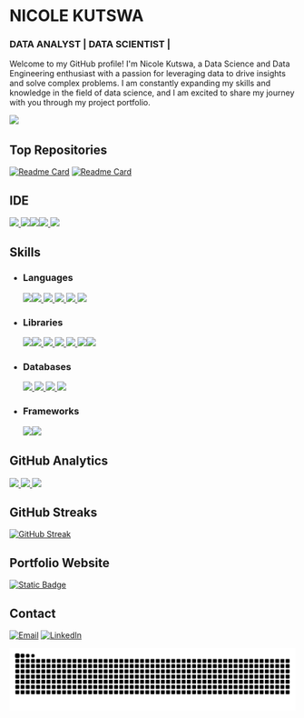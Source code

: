 <!---![](https://github.com/SUKHMAN-SINGH-1612/SUKHMAN-SINGH-1612/blob/main/github-header-image.png)--->
# NICOLE KUTSWA
### DATA ANALYST | DATA SCIENTIST | 

Welcome to my GitHub profile! I'm Nicole Kutswa, a Data Science and Data Engineering enthusiast with a passion for leveraging data to drive insights and solve complex problems. I am constantly expanding my skills and knowledge in the field of data science, and I am excited to share my journey with you through my project portfolio.

![](http://github-profile-summary-cards.vercel.app/api/cards/profile-details?username=nicole-kutswa&theme=aura_dark)

## Top Repositories
[![Readme Card](https://github-readme-stats.vercel.app/api/pin/?username=nicole-kutswa&theme=dark&hide_border=true&repo=Telecom-customer-churn-analysis)](https://github.com/nicole-kutswa/Telecom-customer-churn-analysis) [![Readme Card](https://github-readme-stats.vercel.app/api/pin/?username=nicole-kutswa&theme=dark&hide_border=true&repo=IBM-AI-Engineering)](https://github.com/nicole-kutswa/IBM-AI-Engineering)

## IDE
[![](https://img.shields.io/badge/Python-FFD43B?style=for-the-badge&logo=python&logoColor=blue) ![](https://img.shields.io/badge/Colab-F9AB00?style=for-the-badge&logo=googlecolab&color=525252)![](https://img.shields.io/badge/VSCode-0078D4?style=for-the-badge&logo=visual%20studio%20code&logoColor=white)![](https://img.shields.io/badge/Jupyter-F37626?style=for-the-badge&logo=jupyter&logoColor=white)
![](https://img.shields.io/badge/Spyder-FF0000?style=for-the-badge&logo=spyder%20ide&logoColor=white)](https://github.com/nicole-kutswa)

## Skills
- ### Languages
  [![](https://img.shields.io/badge/C-00599C?style=for-the-badge&logo=c&logoColor=white)![](https://img.shields.io/badge/CSS3-1572B6?style=for-the-badge&logo=css3&logoColor=white) ![](https://img.shields.io/badge/HTML5-E34F26?style=for-the-badge&logo=html5&logoColor=white) ![](https://img.shields.io/badge/JavaScript-323330?style=for-the-badge&logo=javascript&logoColor=F7DF1E) ![](https://img.shields.io/badge/Python-FFD43B?style=for-the-badge&logo=python&logoColor=blue) ![](https://img.shields.io/badge/Markdown-000000?style=for-the-badge&logo=markdown&logoColor=white)](https://github.com/nicole-kutswa) 
- ### Libraries
  [![](https://img.shields.io/badge/Jupyter-F37626.svg?&style=for-the-badge&logo=Jupyter&logoColor=whit)![](https://img.shields.io/badge/Numpy-777BB4?style=for-the-badge&logo=numpy&logoColor=white) ![](	https://img.shields.io/badge/Pandas-2C2D72?style=for-the-badge&logo=pandas&logoColor=white) ![](https://img.shields.io/badge/Plotly-239120?style=for-the-badge&logo=plotly&logoColor=white) ![](https://img.shields.io/badge/scikit_learn-F7931E?style=for-the-badge&logo=scikit-learn&logoColor=white) ![](https://img.shields.io/badge/SciPy-654FF0?style=for-the-badge&logo=SciPy&logoColor=white)![](https://img.shields.io/badge/Node%20js-339933?style=for-the-badge&logo=nodedotjs&logoColor=white)](https://github.com/nicole-kutswa)
- ### Databases
  [![](https://img.shields.io/badge/Microsoft%20SQL%20Server-CC2927?style=for-the-badge&logo=microsoft%20sql%20server&logoColor=white) ![](https://img.shields.io/badge/MySQL-005C84?style=for-the-badge&logo=mysql&logoColor=white) ![](https://img.shields.io/badge/MongoDB-47A248?style=for-the-badge&logo=mongodb&logoColor=white)
![](https://img.shields.io/badge/Microsoft%20Access-A4373A?style=for-the-badge&logo=microsoft%20access&logoColor=white)](https://github.com/nicole-kutswa)
- ### Frameworks
    [![](https://img.shields.io/badge/GitHub%20Pages-222222?style=for-the-badge&logo=GitHub%20Pages&logoColor=white)![](https://img.shields.io/badge/React-20232A?style=for-the-badge&logo=react&logoColor=61DAFB)](https://github.com/nicole-kutswa)

## GitHub Analytics
[<img height="180em" src="https://github-readme-stats-eight-theta.vercel.app/api?username=nicole-kutswa&show_icons=true&theme=dark&hide_border=true&include_all_commits=true&count_private=true"/> <img height="180em" src="https://github-readme-stats.vercel.app/api/top-langs/?username=nicole-kutswa&layout=compact&theme=dark&hide_border=true"/> ![](http://github-profile-summary-cards.vercel.app/api/cards/productive-time?username=nicole-kutswa&show_icons=true&theme=dark&utcOffset=8)](https://github.com/nicole-kutswa)
## GitHub Streaks
[![GitHub Streak](https://streak-stats.demolab.com?user=nicole-kutswa&theme=dark&hide_border=true)](https://git.io/streak-stats)

## Portfolio Website
[![Static Badge](https://img.shields.io/badge/Website-%20?style=for-the-badge&label=Portfolio&labelColor=dark&color=blue)](https://nicole-kutswa.github.io/)

## Contact
[![Email](https://img.shields.io/badge/Gmail-D14836?style=for-the-badge&logo=gmail&logoColor=white)](mailto:nicolekutswa@gmail.com) [![LinkedIn](https://img.shields.io/badge/LinkedIn-0077B5?style=for-the-badge&logo=linkedin&logoColor=white)](https://www.linkedin.com/in/nicole-kutswa/)

![Snake animation](https://github.com/nicole-kutswa/nicole-kutswa/blob/main/assets/github-contribution-grid-snake.svg)
<!---
nicole-kutswa/nicole-kutswa is a ✨ special ✨ repository because its `README.md` (this file) appears on your GitHub profile.
You can click the Preview link to take a look at your changes.
--->
